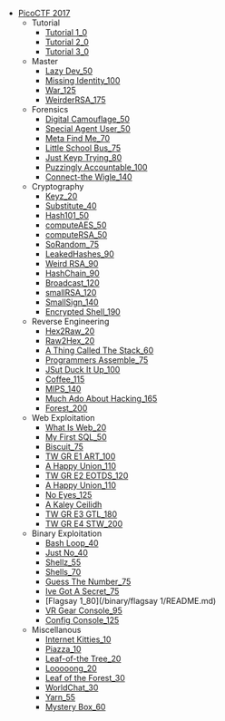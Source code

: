 * [PicoCTF 2017](/README.md)
    - Tutorial
        + [Tutorial 1_0](/tutorial/tutorial_1/README.md)
        + [Tutorial 2_0](/tutorial/tutorial_2/README.md)
        + [Tutorial 3_0](/tutorial/tutorial_3/README.md)
    - Master
        + [Lazy Dev_50](/master/lazy-dev/README.md)
        + [Missing Identity_100](/master/missing-identity/README.md)
        + [War_125](/master/war/README.md)
        + [WeirderRSA_175](/master/weirderRSA/README.md)
    - Forensics
        + [Digital Camouflage_50](/forensics/digital-camouflage/README.md)
        + [Special Agent User_50](/forensics/special-agent-user/README.md)
        + [Meta Find Me_70](/forensics/meta-find-me/README.md)
        + [Little School Bus_75](/forensics/little-school-bus/README.md)
        + [Just Keyp Trying_80](/forensics/just-keyp-trying/README.md)
        + [Puzzingly Accountable_100](/forensics/puzzingly-accountable/README.md)
        + [Connect-the Wigle_140](/forensics/connect-the-wigle/README.md)
    - Cryptography
        + [Keyz_20](/cryptography/keyz/README.md)
        + [Substitute_40](/cryptography/substitute/README.md)
        + [Hash101_50](/cryptography/hash101/README.md)
        + [computeAES_50](/cryptography/computeaes/README.md)
        + [computeRSA_50](/cryptography/computersa/README.md)
        + [SoRandom_75](/cryptography/sorandom/README.md)
        + [LeakedHashes_90](/cryptography/leakedhashes/README.md)
        + [Weird RSA_90](/cryptography/weird-rsa/README.md)
        + [HashChain_90](/cryptography/hashchain/README.md)
        + [Broadcast_120](/cryptography/broadcast/README.md)
        + [smallRSA_120](/cryptography/smallrsa/README.md)
        + [SmallSign_140](/cryptography/smallsign/README.md)
        + [Encrypted Shell_190](/cryptography/encrypted-shell/README.md)
    - Reverse Engineering
        + [Hex2Raw_20](/reverse/hex2raw/README.md)
        + [Raw2Hex_20](/reverse/raw2hex/README.md)
        + [A Thing Called The Stack_60](/reverse/a-thing-called-the-stack/README.md)
        + [Programmers Assemble_75](/reverse/programmers-assemble/README.md)
        + [JSut Duck It Up_100](/reverse/jsut-duck-it-up/README.md)
        + [Coffee_115](/reverse/coffee/README.md)
        + [MIPS_140](/reverse/mips/README.md)
        + [Much Ado About Hacking_165](/reverse/much-ado-about-hacking/README.md)
        + [Forest_200](/reverse/forest/README.md)
    - Web Exploitation
        + [What Is Web_20](/web/what-is-web/README.md)
        + [My First SQL_50](/web/my-first-sql/README.md)
        + [Biscuit_75](/web/biscuit/README.md)
        + [TW GR E1 ART_100](/web/tw-gr-e1-art/README.md)
        + [A Happy Union_110](/web/a-happy-union/README.md)
        + [TW GR E2 EOTDS_120](/web/tw-gr-e2-eotds/README.md)
        + [A Happy Union_110](/web/a-happy-union/README.md)
        + [No Eyes_125](/web/no-eyes/README.md)
        + [A Kaley Ceilidh](/web/a-kaley-ceilidh/README.md)
        + [TW GR E3 GTL_180](/web/tw-gr-e3-gtl/README.md)
        + [TW GR E4 STW_200](/web/tw-gr-e4-stw/README.md)
    - Binary Exploitation
        + [Bash Loop_40](/binary/bash-loop/README.md)
        + [Just No_40](/binary/just-no/README.md)
        + [Shellz_55](/binary/shellz/README.md)
        + [Shells_70](/binary/shells/README.md)
        + [Guess The Number_75](/binary/guess-the-number/README.md)
        + [Ive Got A Secret_75](/binary/ive-got-a-secret/README.md)
        + [Flagsay 1_80](/binary/flagsay 1/README.md)
        + [VR Gear Console_95](/binary/vr-gear-console/README.md)
        + [Config Console_125](/binary/config-console/README.md)
    - Miscellanous
        + [Internet Kitties_10](/miscellanous/internet-kitties/README.md)
        + [Piazza_10](/miscellanous/piazza/README.md)
        + [Leaf-of-the Tree_20](/miscellanous/leaf-of-the-tree/README.md)
        + [Looooong_20](/miscellanous/looooong/README.md)
        + [Leaf of the Forest_30](/miscellanous/leaf-of-the-forest/README.md)
        + [WorldChat_30](/miscellanous/worldchat/README.md)
        + [Yarn_55](/miscellanous/yarn/README.md)
        + [Mystery Box_60](/miscellanous/mystery-box/README.md)